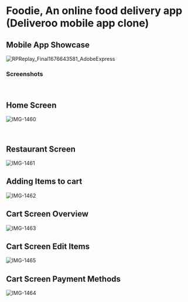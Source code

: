# Foodie, An online food delivery app (Deliveroo mobile app clone)
## Mobile App Showcase



![RPReplay_Final1676643581_AdobeExpress](https://user-images.githubusercontent.com/102743301/219685292-4cd637ed-f700-4188-8f27-439ec17912de.gif)

### Screenshots
<br />

## Home Screen

![IMG-1460](https://user-images.githubusercontent.com/102743301/219686748-62fb69cf-2f47-425d-aa13-5ad9f1ce5e03.PNG)

<br />

## Restaurant Screen

![IMG-1461](https://user-images.githubusercontent.com/102743301/219686969-fbf18692-235f-477c-ae04-6cff187d47e2.PNG)


## Adding Items to cart

![IMG-1462](https://user-images.githubusercontent.com/102743301/219687039-4208f6a1-847f-4559-8b3d-3d4d51453420.PNG)

## Cart Screen Overview

![IMG-1463](https://user-images.githubusercontent.com/102743301/219687106-da7c7905-b67b-4896-aba1-01712bd25dcf.PNG)

## Cart Screen Edit Items

![IMG-1465](https://user-images.githubusercontent.com/102743301/219689022-f836c93c-b576-438a-a8a7-cf7e6491ed5b.PNG)



## Cart Screen Payment Methods

![IMG-1464](https://user-images.githubusercontent.com/102743301/219687170-b6bac423-0b4b-4d5f-b967-6d8a3d90e6fb.PNG)
